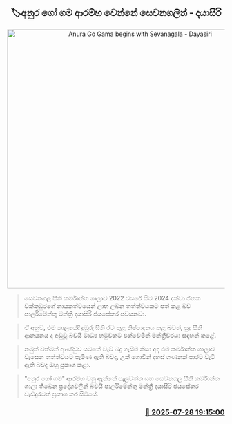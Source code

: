 <p align='center'><b><h2 align='center' title='Anura Go Gama begins with Sevanagala - Dayasiri'>🏷අනුර ගෝ ගම ආරම්භ වෙන්නේ සෙවනගලින් - දයාසිරි</h2></b></p>
<p align='center'><img src='https://helakuru.sgp1.cdn.digitaloceanspaces.com/esana/images/lib/dayasiri-archived.jpg' width='600' alt='Anura Go Gama begins with Sevanagala - Dayasiri'></p>

> සෙවනගල සීනි කර්මාන්ත ශාලාව 2022 වසරේ සිට 2024 දක්වා ජනක වක්කුඹුරගේ නායකත්වයෙන් ලාභ ලබන තත්ත්වයකට පත් කළ බව පාර්ලිමේන්තු මන්ත්‍රී දයාසිරි ජයසේකර පවසනවා.

> ඒ අනුව, එම කාලයේදී දුඹුරු සීනි රට තුළ නිෂ්පාදනය කළ බවත්, සුදු සීනි ආනයනය ද අඩුවූ බවයි මාධ්‍ය හමුවකට එක්වෙමින් මන්ත්‍රීවරයා සඳහන් කළේ.

> නමුත් වත්මන් ආණ්ඩුව යටතේ වැට් බදු ගැසීම නිසා අද එම කර්මාන්ත ශාලාව වැසෙන තත්ත්වයට පැමිණ ඇති බවද, උක් ගොවීන් දහස් ගණනක් පාරට වැටී ඇති බවද ඔහු ප්‍රකාශ කළා.

> "අනුර ගෝ ගම" ආරම්භ වනු ඇත්තේ පැලවත්ත සහ සෙවනගල සීනි කර්මාන්ත ශාලා තිබෙන ප්‍රදේශවලින් බවයි පාර්ලිමේන්තු මන්ත්‍රී දයාසිරි ජයසේකර වැඩිදුරටත් ප්‍රකාශ කර සිටියේ.



<h3 align='right'><a href='https://www.helakuru.lk/esana/p/112218/'>📅 2025-07-28 19:15:00</a></h3>
